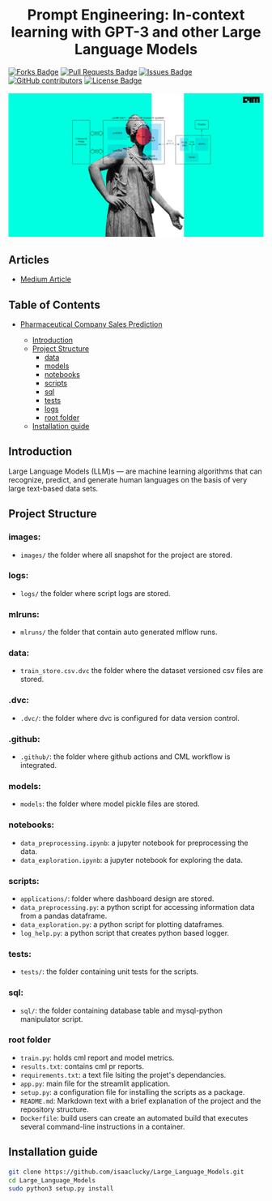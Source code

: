 <h1 align="center">Prompt Engineering: In-context learning with GPT-3 and other Large Language Models 
</h1>
<div>
<a href="https://github.com/isaaclucky/Large_Language_Models/network/members"><img src="https://img.shields.io/github/forks/isaaclucky/Large_Language_Models" alt="Forks Badge"/></a>
<a href="https://github.com/isaaclucky/Large_Language_Models/pulls"><img src="https://img.shields.io/github/issues-pr/isaaclucky/Large_Language_Models" alt="Pull Requests Badge"/></a>
<a href="https://github.com/isaaclucky/Large_Language_Models/issues"><img src="https://img.shields.io/github/issues/isaaclucky/Large_Language_Models" alt="Issues Badge"/></a>
<a href="https://github.com/isaaclucky/Large_Language_Models/graphs/contributors"><img alt="GitHub contributors" src="https://img.shields.io/github/contributors/isaaclucky/Large_Language_Models?color=2b9348"></a>
<a href="https://github.com/isaaclucky/Large_Language_Models/blob/main/LICENSE"><img src="https://img.shields.io/github/license/isaaclucky/Large_Language_Models?color=2b9348" alt="License Badge"/></a>
</div>


</br>
<img src="images/100t.jpg" name="">


## Articles
- [Medium Article](https://medium.com/)

## Table of Contents

* [Pharmaceutical Company Sales Prediction](#Large_Language_Models)

  - [Introduction](##Introduction)
  - [Project Structure](#project-structure)
    * [data](#data)
    * [models](#models)
    * [notebooks](#notebooks)
    * [scripts](#scripts)
    * [sql](#sql)
    * [tests](#tests)
    * [logs](#logs)
    * [root folder](#root-folder)
  - [Installation guide](#installation-guide)

## Introduction

Large Language Models (LLM)s — are machine learning algorithms that can recognize, predict, and generate human languages on the basis of very large text-based data sets.

## Project Structure

### images:

- `images/` the folder where all snapshot for the project are stored.

### logs:

- `logs/` the folder where script logs are stored.

### mlruns:
- `mlruns/` the folder that contain auto generated mlflow runs.
### data:

 - `train_store.csv.dvc` the folder where the dataset versioned csv files are stored.

### .dvc:
- `.dvc/`: the folder where dvc is configured for data version control.

### .github:

- `.github/`: the folder where github actions and CML workflow is integrated.

### models:
- `models`: the folder where model pickle files are stored.

### notebooks:

- `data_preprocessing.ipynb`: a jupyter notebook for preprocessing the data.
- `data_exploration.ipynb`: a jupyter notebook for exploring the data.


###  scripts:

- `applications/`: folder where dashboard design are stored.
- `data_preprocessing.py`:  a python script for accessing information data from a pandas dataframe.
- `data_exploration.py`: a python script for plotting dataframes.
- `log_help.py`: a python script that creates python based logger.
### tests:

- `tests/`: the folder containing unit tests for the scripts.

### sql:

- `sql/`: the folder containing database table and mysql-python manipulator script.
### root folder

- `train.py`: holds cml report and model metrics.
- `results.txt`: contains cml pr reports.
- `requirements.txt`: a text file lsiting the projet's dependancies.
- `app.py`: main file for the streamlit application.
- `setup.py`: a configuration file for installing the scripts as a package.
- `README.md`: Markdown text with a brief explanation of the project and the repository structure.
- `Dockerfile`: build users can create an automated build that executes several command-line instructions in a container.

## Installation guide

```bash
git clone https://github.com/isaaclucky/Large_Language_Models.git
cd Large_Language_Models
sudo python3 setup.py install
```
